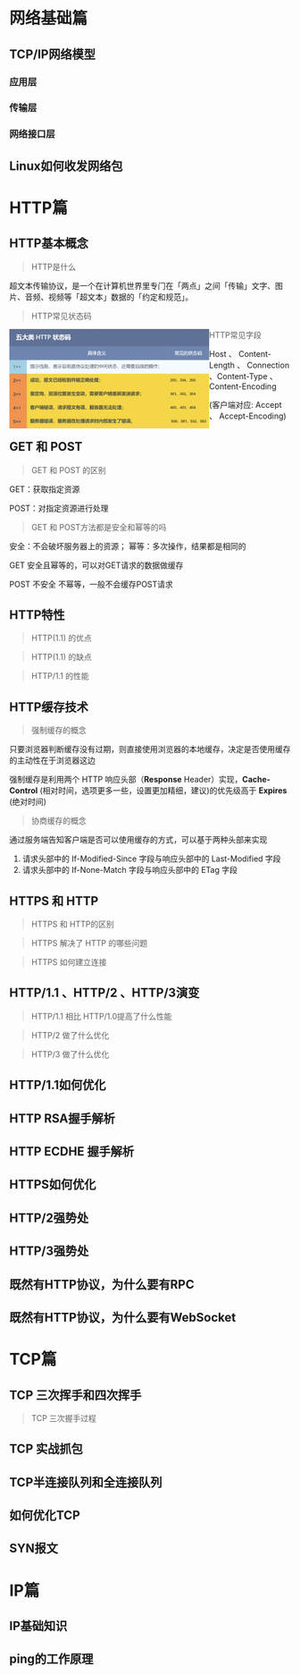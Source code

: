 # 网络基础篇

## TCP/IP网络模型

### 应用层

### 传输层

### 网络接口层



## Linux如何收发网络包





# HTTP篇

## HTTP基本概念

>   HTTP是什么

超⽂本传输协议，是⼀个在计算机世界⾥专⻔在「两点」之间「传输」⽂字、图⽚、⾳频、视频等「超⽂本」数据的「约定和规范」。

>   HTTP常见状态码

<img src="pics/image-20250717113107717.png" alt="image-20250717113107717" style="zoom:35%;"  align ="left"/>

>   HTTP常见字段

Host 、 Content-Length 、 Connection 、Content-Type 、Content-Encoding 

 (客户端对应: Accept 、 Accept-Encoding)

## GET 和 POST

>   GET 和 POST 的区别

GET：获取指定资源

POST：对指定资源进行处理

>   GET 和 POST方法都是安全和幂等的吗

安全：不会破坏服务器上的资源； 幂等：多次操作，结果都是相同的

GET   安全且幂等的，可以对GET请求的数据做缓存

POST 不安全 不幂等，一般不会缓存POST请求

## HTTP特性

>   HTTP(1.1) 的优点



>   HTTP(1.1) 的缺点



>   HTTP/1.1 的性能



## HTTP缓存技术

>   强制缓存的概念

只要浏览器判断缓存没有过期，则直接使⽤浏览器的本地缓存，决定是否使⽤缓存的主动性在于浏览器这边

强制缓存是利⽤两个 HTTP 响应头部（**Response** Header）实现，**Cache-Control** (相对时间，选项更多⼀些，设置更加精细，建议)的优先级⾼于 **Expires** (绝对时间)

>   协商缓存的概念

通过服务端告知客户端是否可以使⽤缓存的⽅式，可以基于两种头部来实现

1.  请求头部中的 If-Modified-Since 字段与响应头部中的 Last-Modified 字段
2.  请求头部中的 If-None-Match 字段与响应头部中的 ETag 字段

## HTTPS 和 HTTP

>   HTTPS 和 HTTP的区别



>   HTTPS 解决了 HTTP 的哪些问题



>   HTTPS 如何建立连接



## HTTP/1.1 、HTTP/2 、HTTP/3演变

>   HTTP/1.1 相比 HTTP/1.0提高了什么性能



>   HTTP/2 做了什么优化



>   HTTP/3 做了什么优化



## HTTP/1.1如何优化

## HTTP RSA握手解析

## HTTP ECDHE 握手解析

## HTTPS如何优化

## HTTP/2强势处

## HTTP/3强势处

## 既然有HTTP协议，为什么要有RPC

## 既然有HTTP协议，为什么要有WebSocket

# TCP篇
## TCP 三次挥手和四次挥手

>   TCP 三次握手过程

## TCP 实战抓包
## TCP半连接队列和全连接队列

## 如何优化TCP

## SYN报文

# IP篇

## IP基础知识

## ping的工作原理

